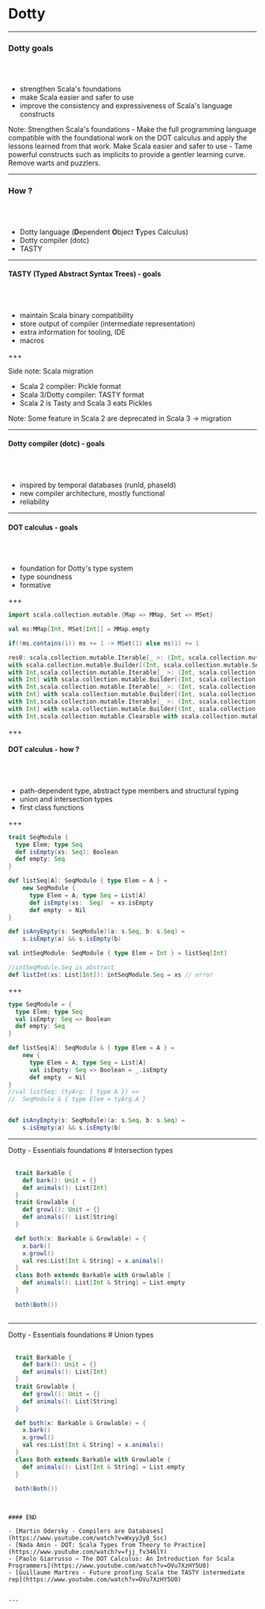 # **Dotty**

---

### Dotty goals
<br />
<br />

- strengthen Scala's foundations
- make Scala easier and safer to use
- improve the consistency and expressiveness of Scala's language constructs

Note:
Strengthen Scala's foundations - Make the full programming language compatible with the foundational work on the DOT calculus and apply the lessons learned from that work.
Make Scala easier and safer to use - Tame powerful constructs such as implicits to provide a gentler learning curve. Remove warts and puzzlers.

---

### How ?
<br />
<br />

- Dotty language (**D**ependent **O**bject **T**ypes Calculus)
- Dotty compiler (dotc)
- TASTY

---

#### TASTY (Typed Abstract Syntax Trees) - goals
<br />
<br />

- maintain Scala binary compatibility
- store output of compiler (intermediate representation)
- extra information for tooling, IDE 
- macros

+++

Side note: Scala migration

- Scala 2 compiler: Pickle format
- Scala 3/Dotty compiler: TASTY format
- Scala 2 is Tasty and Scala 3 eats Pickles

Note: Some feature in Scala 2 are deprecated in Scala 3 -> migration  

---

#### Dotty compiler (dotc) - goals
<br />
<br />

- inspired by temporal databases (runId, phaseId)
- new compiler architecture, mostly functional
- reliability 

---

#### DOT calculus - goals
<br />
<br />

- foundation for Dotty's type system
- type soundness
- formative

+++

```scala
import scala.collection.mutable.{Map => MMap, Set => MSet}

val ms:MMap[Int, MSet[Int]] = MMap.empty

if(!ms.contains(1)) ms += 1 -> MSet(1) else ms(1) += 1

res0: scala.collection.mutable.Iterable[_ >: (Int, scala.collection.mutable.Set[Int]) with Int] 
with scala.collection.mutable.Builder[(Int, scala.collection.mutable.Set[Int])
with Int,scala.collection.mutable.Iterable[_ >: (Int, scala.collection.mutable.Set[Int]) 
with Int] with scala.collection.mutable.Builder[(Int, scala.collection.mutable.Set[Int]) 
with Int,scala.collection.mutable.Iterable[_ >: (Int, scala.collection.mutable.Set[Int]) 
with Int] with scala.collection.mutable.Builder[(Int, scala.collection.mutable.Set[Int]) 
with Int,scala.collection.mutable.Iterable[_ >: (Int, scala.collection.mutable.Set[Int])
with Int] with scala.collection.mutable.Builder[(Int, scala.collection.mutable.Set[Int]) 
with Int,scala.collection.mutable.Clearable with scala.collection.mutable.Shrinkable[Int...
```

+++

#### DOT calculus - how ?
<br />
<br />

- path-dependent type, abstract type members and structural typing 
- union and intersection types 
- first class functions

+++ 

```scala
trait SeqModule {
  type Elem; type Seq
  def isEmpty(xs: Seq): Boolean
  def empty: Seq
}

def listSeq[A]: SeqModule { type Elem = A } = 
    new SeqModule {
      type Elem = A; type Seq = List[A]
      def isEmpty(xs:  Seq)  = xs.isEmpty
      def empty  = Nil
}

def isAnyEmpty(s: SeqModule)(a: s.Seq, b: s.Seq) = 
    s.isEmpty(a) && s.isEmpty(b)

val intSeqModule: SeqModule { type Elem = Int } = listSeq[Int]

//intSeqModule.Seq is abstract
def listInt(xs: List[Int]): intSeqModule.Seq = xs // error
```

+++

```scala 3
type SeqModule = {
  type Elem; type Seq
  val isEmpty: Seq => Boolean
  def empty: Seq
}

def listSeq[A]: SeqModule & { type Elem = A } = 
    new {
      type Elem = A; type Seq = List[A]
      val isEmpty: Seq => Boolean = _.isEmpty
      def empty  = Nil
}
//val listSeq: (tyArg: { type A }) =>
//  SeqModule & { type Elem = tyArg.A }


def isAnyEmpty(s: SeqModule)(a: s.Seq, b: s.Seq) = 
    s.isEmpty(a) && s.isEmpty(b)

```

---

Dotty - Essentials foundations # Intersection types  
<br />

```scala 3
  trait Barkable {
    def bark(): Unit = {}
    def animals(): List[Int]
  }
  trait Growlable {
    def growl(): Unit = {}
    def animals(): List[String]
  }

  def both(x: Barkable & Growlable) = {
    x.bark()
    x.growl()
    val res:List[Int & String] = x.animals()
  }
  class Both extends Barkable with Growlable {
    def animals(): List[Int & String] = List.empty
  }
 
  both(Both())
 
```

---

Dotty - Essentials foundations # Union types  
<br />

```scala 3
  trait Barkable {
    def bark(): Unit = {}
    def animals(): List[Int]
  }
  trait Growlable {
    def growl(): Unit = {}
    def animals(): List[String]
  }

  def both(x: Barkable & Growlable) = {
    x.bark()
    x.growl()
    val res:List[Int & String] = x.animals()
  }
  class Both extends Barkable with Growlable {
    def animals(): List[Int & String] = List.empty
  }
 
  both(Both())
 
```






```

#### END

- [Martin Odersky - Compilers are Databases](https://www.youtube.com/watch?v=WxyyJyB_Ssc)  
- [Nada Amin - DOT: Scala Types from Theory to Practice](https://www.youtube.com/watch?v=fjj_fv346lY)  
- [Paolo Giarrusso — The DOT Calculus: An Introduction for Scala Programmers](https://www.youtube.com/watch?v=OVu7XzHY5U0)  
- [Guillaume Martres - Future proofing Scala the TASTY intermediate rep](https://www.youtube.com/watch?v=OVu7XzHY5U0)  


---
